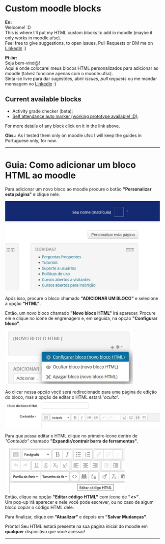 # Custom moodle blocks

**En:**  
Welcome! :D  
This is where I'll put my HTML custom blocks to add in moodle (maybe it only works in moodle.ufsc).  
Feel free to give suggestions, to open issues, Pull Requests or DM me on [LinkedIn](https://www.linkedin.com/in/lucas-verdade-godoy) :)

**Pt-br:**  
Seja bem-vind@!  
Aqui é onde colocarei meus blocos HTML personalizados para adicionar ao moodle (talvez funcione apenas com o moodle.ufsc).  
Sinta-se livre para dar sugestões, abrir _issues_, _pull requests_ ou me mandar mensagem no [LinkedIn](https://www.linkedin.com/in/lucas-verdade-godoy) :)

## Current available blocks
- Activity grade checker (beta);
- [Self attendance auto marker (working prototype available! :D)](https://github.com/LucasVerdade/moodle-custom-blocks/tree/main/attendance-mod);

For more details of any block click on it in the link above.   

**Obs.:** As I tested them only on moodle ufsc I will keep the guides in Portuguese only, for now.
<hr/>

<div id="addhtmlblock">

# Guia: Como adicionar um bloco HTML ao moodle

Para adicionar um novo bloco ao moodle procure o botão **"Personalizar esta página"** e clique nele. 

![botão de personalizar página do moodle](https://github.com/LucasVerdade/moodle-custom-blocks/blob/main/docs/html-block-img/customize_moodle.jpg?raw=true)   


Após isso, procure o bloco chamado __"ADICIONAR UM BLOCO"__ e selecione a opção __"HTML"__.  

Então, um novo bloco chamado __"Novo bloco HTML"__ irá aparecer. Procure ele e clique no ícone de engrenagem e, em seguida, na opção __"Configurar bloco"__.  
  
![Adicionar e editar novo bloco](https://github.com/LucasVerdade/moodle-custom-blocks/blob/main/docs/html-block-img/edit_new_block.jpg?raw=true)   

Ao clicar nessa opção você será redirecionado para uma página de edição do bloco, mas a opção de editar o HTML estará _'oculta'_.  
![Editor padrão](https://github.com/LucasVerdade/moodle-custom-blocks/blob/main/docs/html-block-img/default_editor_options.jpg?raw=true)  
  

Para que possa editar o HTML clique no primeiro ícone dentro de _"Conteúdo"_ chamado **"Expandir/contrair barra de ferramentas".**  
![Opções avançadas do editor](https://github.com/LucasVerdade/moodle-custom-blocks/blob/main/docs/html-block-img/more_editor_options.jpg?raw=true)   
Então, clique na opção **"Editar código HTML"** com ícone de **"<>"**.  
Um pop-up irá aparecer e nele você pode escrever, ou no caso de algum bloco copiar o código HTML dele.  

Para finalizar, clique em **"Atualizar"** e depois em **"Salvar Mudanças"**.  

Pronto! Seu HTML estará presente na sua página inicial do moodle em **qualquer** dispositivo que você acessar!  
</div>
<hr/>  
